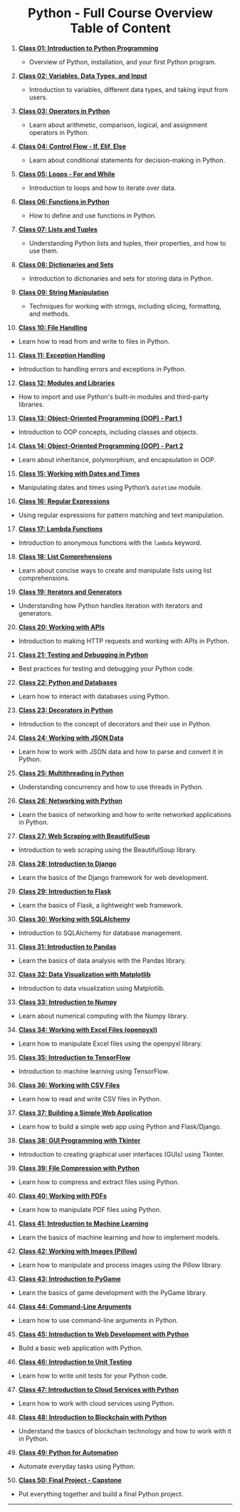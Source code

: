 <h1 align="center">
Python - Full Course Overview
<br>
Table of Content
</h1>

1. **[Class 01: Introduction to Python Programming](https://github.com/GloProg/Learn-Python-Programming-Language/tree/main/Python%20Series/Class%2001)**  
   - Overview of Python, installation, and your first Python program.

2. **[Class 02: Variables, Data Types, and Input](https://github.com/GloProg/Learn-Python-Programming-Language/tree/main/Python%20Series/Class%2002)**  
   - Introduction to variables, different data types, and taking input from users.

3. **[Class 03: Operators in Python](https://github.com/GloProg/Learn-Python-Programming-Language/tree/main/Python%20Series/Class%2003)**  
   - Learn about arithmetic, comparison, logical, and assignment operators in Python.

4. **[Class 04: Control Flow - If, Elif, Else](https://github.com/GloProg/Learn-Python-Programming-Language/tree/main/Python%20Series/Class%2004)**  
   - Learn about conditional statements for decision-making in Python.

5. **[Class 05: Loops - For and While](https://github.com/GloProg/Learn-Python-Programming-Language/tree/main/Python%20Series/Class%2005)**  
   - Introduction to loops and how to iterate over data.

6. **[Class 06: Functions in Python](https://github.com/GloProg/Learn-Python-Programming-Language/tree/main/Python%20Series/Class%2006)**  
   - How to define and use functions in Python.

7. **[Class 07: Lists and Tuples](https://github.com/GloProg/Learn-Python-Programming-Language/tree/main/Python%20Series/Class%2007)**  
   - Understanding Python lists and tuples, their properties, and how to use them.

8. **[Class 08: Dictionaries and Sets](https://github.com/GloProg/Learn-Python-Programming-Language/tree/main/Python%20Series/Class%2008)**  
   - Introduction to dictionaries and sets for storing data in Python.

9. **[Class 09: String Manipulation](https://github.com/GloProg/Learn-Python-Programming-Language/tree/main/Python%20Series/Class%2009)**  
   - Techniques for working with strings, including slicing, formatting, and methods.

10. **[Class 10: File Handling](https://github.com/GloProg/Learn-Python-Programming-Language/tree/main/Python%20Series/Class%2010)**  
   - Learn how to read from and write to files in Python.

11. **[Class 11: Exception Handling](https://github.com/GloProg/Learn-Python-Programming-Language/tree/main/Python%20Series/Class%2011)**  
   - Introduction to handling errors and exceptions in Python.

12. **[Class 12: Modules and Libraries](https://github.com/GloProg/Learn-Python-Programming-Language/tree/main/Python%20Series/Class%2012)**  
   - How to import and use Python's built-in modules and third-party libraries.

13. **[Class 13: Object-Oriented Programming (OOP) - Part 1](https://github.com/GloProg/Learn-Python-Programming-Language/tree/main/Python%20Series/Class%2013)**  
   - Introduction to OOP concepts, including classes and objects.

14. **[Class 14: Object-Oriented Programming (OOP) - Part 2](https://github.com/GloProg/Learn-Python-Programming-Language/tree/main/Python%20Series/Class%2014)**  
   - Learn about inheritance, polymorphism, and encapsulation in OOP.

15. **[Class 15: Working with Dates and Times](https://github.com/GloProg/Learn-Python-Programming-Language/tree/main/Python%20Series/Class%2015)**  
   - Manipulating dates and times using Python’s `datetime` module.

16. **[Class 16: Regular Expressions](https://github.com/GloProg/Learn-Python-Programming-Language/tree/main/Python%20Series/Class%2016)**  
   - Using regular expressions for pattern matching and text manipulation.

17. **[Class 17: Lambda Functions](https://github.com/GloProg/Learn-Python-Programming-Language/tree/main/Python%20Series/Class%2017)**  
   - Introduction to anonymous functions with the `lambda` keyword.

18. **[Class 18: List Comprehensions](https://github.com/GloProg/Learn-Python-Programming-Language/tree/main/Python%20Series/Class%2018)**  
   - Learn about concise ways to create and manipulate lists using list comprehensions.

19. **[Class 19: Iterators and Generators](https://github.com/GloProg/Learn-Python-Programming-Language/tree/main/Python%20Series/Class%2019)**  
   - Understanding how Python handles iteration with iterators and generators.

20. **[Class 20: Working with APIs](https://github.com/GloProg/Learn-Python-Programming-Language/tree/main/Python%20Series/Class%2020)**  
   - Introduction to making HTTP requests and working with APIs in Python.

21. **[Class 21: Testing and Debugging in Python](https://github.com/GloProg/Learn-Python-Programming-Language/tree/main/Python%20Series/Class%2021)**  
   - Best practices for testing and debugging your Python code.

22. **[Class 22: Python and Databases](https://github.com/GloProg/Learn-Python-Programming-Language/tree/main/Python%20Series/Class%2022)**  
   - Learn how to interact with databases using Python.

23. **[Class 23: Decorators in Python](https://github.com/GloProg/Learn-Python-Programming-Language/tree/main/Python%20Series/Class%2023)**  
   - Introduction to the concept of decorators and their use in Python.

24. **[Class 24: Working with JSON Data](https://github.com/GloProg/Learn-Python-Programming-Language/tree/main/Python%20Series/Class%2024)**  
   - Learn how to work with JSON data and how to parse and convert it in Python.

25. **[Class 25: Multithreading in Python](https://github.com/GloProg/Learn-Python-Programming-Language/tree/main/Python%20Series/Class%2025)**  
   - Understanding concurrency and how to use threads in Python.

26. **[Class 26: Networking with Python](https://github.com/GloProg/Learn-Python-Programming-Language/tree/main/Python%20Series/Class%2026)**  
   - Learn the basics of networking and how to write networked applications in Python.

27. **[Class 27: Web Scraping with BeautifulSoup](https://github.com/GloProg/Learn-Python-Programming-Language/tree/main/Python%20Series/Class%2027)**  
   - Introduction to web scraping using the BeautifulSoup library.

28. **[Class 28: Introduction to Django](https://github.com/GloProg/Learn-Python-Programming-Language/tree/main/Python%20Series/Class%2028)**  
   - Learn the basics of the Django framework for web development.

29. **[Class 29: Introduction to Flask](https://github.com/GloProg/Learn-Python-Programming-Language/tree/main/Python%20Series/Class%2029)**  
   - Learn the basics of Flask, a lightweight web framework.

30. **[Class 30: Working with SQLAlchemy](https://github.com/GloProg/Learn-Python-Programming-Language/tree/main/Python%20Series/Class%2030)**  
   - Introduction to SQLAlchemy for database management.

31. **[Class 31: Introduction to Pandas](https://github.com/GloProg/Learn-Python-Programming-Language/tree/main/Python%20Series/Class%2031)**  
   - Learn the basics of data analysis with the Pandas library.

32. **[Class 32: Data Visualization with Matplotlib](https://github.com/GloProg/Learn-Python-Programming-Language/tree/main/Python%20Series/Class%2032)**  
   - Introduction to data visualization using Matplotlib.

33. **[Class 33: Introduction to Numpy](https://github.com/GloProg/Learn-Python-Programming-Language/tree/main/Python%20Series/Class%2033)**  
   - Learn about numerical computing with the Numpy library.

34. **[Class 34: Working with Excel Files (openpyxl)](https://github.com/GloProg/Learn-Python-Programming-Language/tree/main/Python%20Series/Class%2034)**  
   - Learn how to manipulate Excel files using the openpyxl library.

35. **[Class 35: Introduction to TensorFlow](https://github.com/GloProg/Learn-Python-Programming-Language/tree/main/Python%20Series/Class%2035)**  
   - Introduction to machine learning using TensorFlow.

36. **[Class 36: Working with CSV Files](https://github.com/GloProg/Learn-Python-Programming-Language/tree/main/Python%20Series/Class%2036)**  
   - Learn how to read and write CSV files in Python.

37. **[Class 37: Building a Simple Web Application](https://github.com/GloProg/Learn-Python-Programming-Language/tree/main/Python%20Series/Class%2037)**  
   - Learn how to build a simple web app using Python and Flask/Django.

38. **[Class 38: GUI Programming with Tkinter](https://github.com/GloProg/Learn-Python-Programming-Language/tree/main/Python%20Series/Class%2038)**  
   - Introduction to creating graphical user interfaces (GUIs) using Tkinter.

39. **[Class 39: File Compression with Python](https://github.com/GloProg/Learn-Python-Programming-Language/tree/main/Python%20Series/Class%2039)**  
   - Learn how to compress and extract files using Python.

40. **[Class 40: Working with PDFs](https://github.com/GloProg/Learn-Python-Programming-Language/tree/main/Python%20Series/Class%2040)**  
   - Learn how to manipulate PDF files using Python.

41. **[Class 41: Introduction to Machine Learning](https://github.com/GloProg/Learn-Python-Programming-Language/tree/main/Python%20Series/Class%2041)**  
   - Learn the basics of machine learning and how to implement models.

42. **[Class 42: Working with Images (Pillow)](https://github.com/GloProg/Learn-Python-Programming-Language/tree/main/Python%20Series/Class%2042)**  
   - Learn how to manipulate and process images using the Pillow library.

43. **[Class 43: Introduction to PyGame](https://github.com/GloProg/Learn-Python-Programming-Language/tree/main/Python%20Series/Class%2043)**  
   - Learn the basics of game development with the PyGame library.

44. **[Class 44: Command-Line Arguments](https://github.com/GloProg/Learn-Python-Programming-Language/tree/main/Python%20Series/Class%2044)**  
   - Learn how to use command-line arguments in Python.

45. **[Class 45: Introduction to Web Development with Python](https://github.com/GloProg/Learn-Python-Programming-Language/tree/main/Python%20Series/Class%2045)**  
   - Build a basic web application with Python.

46. **[Class 46: Introduction to Unit Testing](https://github.com/GloProg/Learn-Python-Programming-Language/tree/main/Python%20Series/Class%2046)**  
   - Learn how to write unit tests for your Python code.

47. **[Class 47: Introduction to Cloud Services with Python](https://github.com/GloProg/Learn-Python-Programming-Language/tree/main/Python%20Series/Class%2047)**  
   - Learn how to work with cloud services using Python.

48. **[Class 48: Introduction to Blockchain with Python](https://github.com/GloProg/Learn-Python-Programming-Language/tree/main/Python%20Series/Class%2048)**  
   - Understand the basics of blockchain technology and how to work with it in Python.

49. **[Class 49: Python for Automation](https://github.com/GloProg/Learn-Python-Programming-Language/tree/main/Python%20Series/Class%2049)**  
   - Automate everyday tasks using Python.

50. **[Class 50: Final Project - Capstone](https://github.com/GloProg/Learn-Python-Programming-Language/tree/main/Python%20Series/Class%2050)**  
   - Put everything together and build a final Python project.

---
